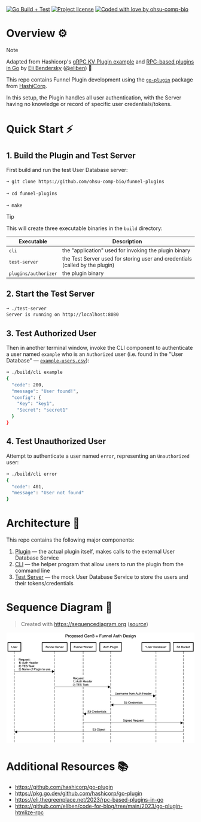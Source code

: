 [![Go Build + Test](https://github.com/ohsu-comp-bio/funnel-plugins/actions/workflows/tests.yaml/badge.svg)](https://github.com/ohsu-comp-bio/funnel-plugins/actions/workflows/tests.yaml)
[![Project license](https://img.shields.io/github/license/ohsu-comp-bio/funnel-plugins.svg)](LICENSE)
[![Coded with love by ohsu-comp-bio](https://img.shields.io/badge/Coded%20with%20%E2%99%A5%20by-OHSU-blue)](https://github.com/ohsu-comp-bio)

</div>

# Overview ⚙️

> [!NOTE]
> Adapted from Hashicorp's [gRPC KV Plugin example](https://github.com/hashicorp/go-plugin/tree/main/examples/grpc) and [RPC-based plugins in Go](https://eli.thegreenplace.net/2023/rpc-based-plugins-in-go/) by [Eli Bendersky](https://eli.thegreenplace.net) ([@eliben](https://github.com/eliben)) 🚀

This repo contains Funnel Plugin development using the [`go-plugin`](https://github.com/hashicorp/go-plugin) package from [HashiCorp](https://github.com/hashicorp).

In this setup, the Plugin handles all user authentication, with the Server having no knowledge or record of specific user credentials/tokens.

# Quick Start ⚡

## 1. Build the Plugin and Test Server

First build and run the test User Database server:

```console
➜ git clone https://github.com/ohsu-comp-bio/funnel-plugins

➜ cd funnel-plugins

➜ make
```

> [!TIP]
> This will create three executable binaries in the `build` directory:
>
> | Executable           | Description                                                                  |
> | -------------------- | ---------------------------------------------------------------------------- |
> | `cli`                | the "application" used for invoking the plugin binary                        |
> | `test-server`        | the Test Server used for storing user and credentials (called by the plugin) |
> | `plugins/authorizer` | the plugin binary                                                            |

## 2. Start the Test Server 

```sh
➜ ./test-server
Server is running on http://localhost:8080
```

## 3. Test Authorized User

Then in another terminal window, invoke the CLI component to authenticate a user named `example` who is an `Authorized` user (i.e. found in the "User Database" — [`example-users.csv`](./tests/example-users.csv)):

```sh
➜ ./build/cli example
{
  "code": 200,
  "message": "User found!",
  "config": {
    "Key": "key1",
    "Secret": "secret1"
  }
}
```

## 4. Test Unauthorized User

Attempt to authenticate a user named `error`, representing an `Unauthorized` user:

```sh
➜ ./build/cli error
{
  "code": 401,
  "message": "User not found"
}
```

# Architecture 📐

This repo contains the following major components:

1. [Plugin](https://github.com/ohsu-comp-bio/funnel-plugins/blob/main/plugin/auth_impl.go) — the actual plugin itself, makes calls to the external User Database Service
2. [CLI](https://github.com/ohsu-comp-bio/funnel-plugins/blob/main/main.go) — the helper program that allow users to run the plugin from the command line
3. [Test Server](https://github.com/ohsu-comp-bio/funnel-plugins/blob/main/tests/test-server.go) — the mock User Database Service to store the users and their tokens/credentials

# Sequence Diagram 📝

> Created with https://sequencediagram.org ([_source_](https://github.com/ohsu-comp-bio/funnel/blob/feature/plugins/plugins/sequence-diagram.txt))

![proposed-auth-design](./sequence-diagram.png)

# Additional Resources 📚

- https://github.com/hashicorp/go-plugin
- https://pkg.go.dev/github.com/hashicorp/go-plugin
- https://eli.thegreenplace.net/2023/rpc-based-plugins-in-go
- https://github.com/eliben/code-for-blog/tree/main/2023/go-plugin-htmlize-rpc
